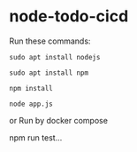 # node-todo-cicd

Run these commands:


`sudo apt install nodejs`


`sudo apt install npm`


`npm install`

`node app.js`

or Run by docker compose

npm run test...
